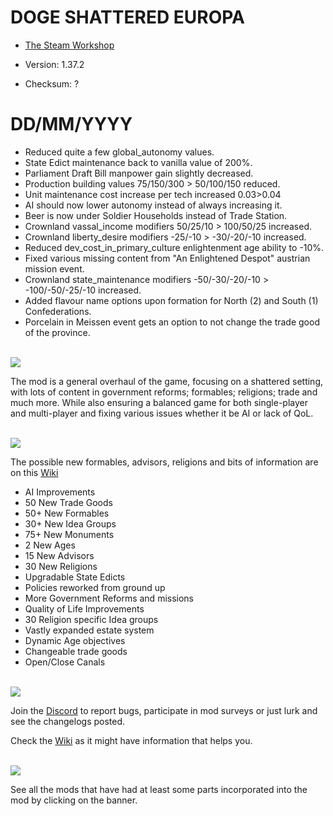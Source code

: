 # DOGE SHATTERED EUROPA
- [The Steam Workshop](https://steamcommunity.com/sharedfiles/filedetails/?id=2152606065)

- Version: 1.37.2
- Checksum: ?

<h1>DD/MM/YYYY</h1>

- Reduced quite a few global_autonomy values.
- State Edict maintenance back to vanilla value of 200%.
- Parliament Draft Bill manpower gain slightly decreased.
- Production building values 75/150/300 > 50/100/150 reduced.
- Unit maintenance cost increase per tech increased 0.03>0.04
- AI should now lower autonomy instead of always increasing it.
- Beer is now under Soldier Households instead of Trade Station.
- Crownland vassal_income modifiers 50/25/10 > 100/50/25 increased.
- Crownland liberty_desire modifiers -25/-10 > -30/-20/-10 increased.
- Reduced dev_cost_in_primary_culture enlightenment age ability to -10%.
- Fixed various missing content from "An Enlightened Despot" austrian mission event. 
- Crownland state_maintenance modifiers -50/-30/-20/-10 > -100/-50/-25/-10 increased.
- Added flavour name options upon formation for North (2) and South (1) Confederations.
- Porcelain in Meissen event gets an option to not change the trade good of the province.

 <!-- Todo -->
 <!-- Manpower global/recovery 10%>15% (a little bit more manpower as a treat) -->
 <!-- 9+ goods_produced_modifier monuments made to require respective goods, so no latent good shenanigans (dalaskogen, schwaz, golconda, poyang) -->
 <!-- Get rid of the recruit faithful from clergy, as of right now the clergy provides tax benefits and manpower, while the other two manpower=nobles, production=burghers only. weirdman -->
<br/>
<img src=https://i.imgur.com/F14PpEA.png/>

The mod is a general overhaul of the game, focusing on a shattered setting, with lots of content in government reforms; formables; religions; trade and much more. While also ensuring a balanced game for both single-player and multi-player and fixing various issues whether it be AI or lack of QoL.

<br/>
<img src=https://i.imgur.com/jIkgNsx.png/>

The possible new formables, advisors, religions and bits of information are on this [Wiki](https://eu4.paradoxwikis.com/Doge_Shattered_Europa)

- AI Improvements
- 50 New Trade Goods
- 50+ New Formables
- 30+ New Idea Groups
- 75+ New Monuments
- 2 New Ages
- 15 New Advisors
- 30 New Religions
- Upgradable State Edicts
- Policies reworked from ground up
- More Government Reforms and missions
- Quality of Life Improvements
- 30 Religion specific Idea groups
- Vastly expanded estate system
- Dynamic Age objectives
- Changeable trade goods
- Open/Close Canals

<br/>

<img src=https://i.imgur.com/rdtTMF7.png/>


Join the [Discord](https://discord.gg/DwNbtWY) to report bugs, participate in mod surveys or just lurk and see the changelogs posted.

Check the [Wiki](https://eu4.paradoxwikis.com/Doge_Shattered_Europa) as it might have information that helps you.

<br/>
<a href="https://steamcommunity.com/workshop/filedetails/discussion/2152606065/3115898713372561841/">
    <img src=https://i.imgur.com/801eNhE.png/>
</a>

See all the mods that have had at least some parts incorporated into the mod by clicking on the banner.


<br/><br/>
